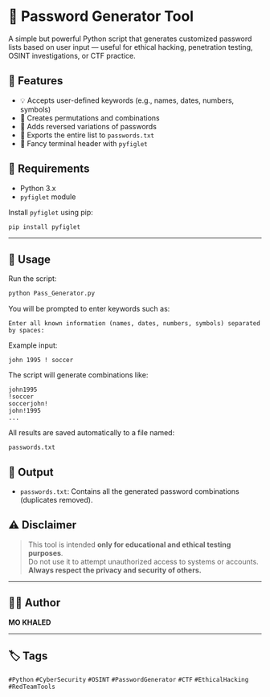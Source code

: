 # 🔐 Password Generator Tool

A simple but powerful Python script that generates customized password lists based on user input — useful for ethical hacking, penetration testing, OSINT investigations, or CTF practice.

## 📌 Features

- 💡 Accepts user-defined keywords (e.g., names, dates, numbers, symbols)
- 🔁 Creates permutations and combinations
- 🔄 Adds reversed variations of passwords
- 📝 Exports the entire list to `passwords.txt`
- 🎨 Fancy terminal header with `pyfiglet`


## 🧰 Requirements

- Python 3.x
- `pyfiglet` module

Install `pyfiglet` using pip:

```bash
pip install pyfiglet
```

---

## 🚀 Usage

Run the script:

```bash
python Pass_Generator.py
```

You will be prompted to enter keywords such as:

```
Enter all known information (names, dates, numbers, symbols) separated by spaces:
```

Example input:

```
john 1995 ! soccer
```

The script will generate combinations like:

```
john1995
!soccer
soccerjohn!
john!1995
...
```

All results are saved automatically to a file named:

```
passwords.txt
```


## 📁 Output

- `passwords.txt`: Contains all the generated password combinations (duplicates removed).

## ⚠️ Disclaimer

> This tool is intended **only for educational and ethical testing purposes**.  
> Do not use it to attempt unauthorized access to systems or accounts.  
> **Always respect the privacy and security of others.**

---

## 👨‍💻 Author

**MO KHALED**  

---

## 🏷️ Tags

`#Python` `#CyberSecurity` `#OSINT` `#PasswordGenerator` `#CTF` `#EthicalHacking` `#RedTeamTools`
```
